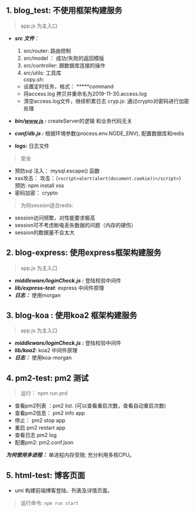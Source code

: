 ## 1. blog_test: 不使用框架构建服务
> app.js 为主入口 
  - ___src 文件___： 
    1. src/router: 路由控制  
    2. src/model ： 成功/失败的返回模版  
    3. src/controller: 跟数据库连接的操作
    4. src/utils:  工具库  
      copy.sh:  
      * 设置定时任务，格式： *****command  
      * 将access.log 拷贝并重命名为2019-11-30.access.log  
      * 清空access.log文件，继续积累日志
      cryp.js: 通过crypto对密码进行加密处理

  - ___bin/www.js :___ createServer的逻辑 和业务代码无关
  - ___conf/db.js :___ 根据环境参数(process.env.NODE_ENV), 配置数据库和redis
  - ___logs:___ 日志文件
  > 安全
* 预防sql 注入： mysql.escape() 函数
* xss攻击： 攻击：（```<script>alert(alert(document.cookie))</script>```）  
	预防: npm install xss  
* 密码加密： crypto 
> 为何session适合redis:
* session访问频繁，对性能要求极高
* session可不考虑断电丢失数据的问题（内存的硬伤）
* session的数据量不会太大

## 2. blog-express: 使用express框架构建服务
> app.js 为主入口
 - ___middleware/loginCheck.js :___ 登陆校验中间件
 - ___lib/express-test___:  express 中间件原理
 - ___日志：___ 使用morgan
## 3. blog-koa : 使用koa2 框架构建服务
> app.js 为主入口
 - ___middleware/loginCheck.js :___ 登陆校验中间件
 - ___lib/koa2___:  koa2 中间件原理  
 - ___日志：___ 使用koa-morgan
## 4. pm2-test: pm2 测试
> 运行： npm run prd
- 查看pm2列表 ：pm2 list. (可以查看重启次数，查看自动重启次数)  
- 查看pm2信息： pm2 info app
- 停止： pm2 stop app
- 重启 pm2 restart app
- 查看日志 pm2 log
- 配置pm2: pm2.conf.json  

___为何使用多进程：___ 单进程内存受限; 充分利用多核CPU。

## 5. html-test: 博客页面
  - umi 构建前端博客登陆、列表及详情页面。  
 > 运行命令: `npm run start`    
